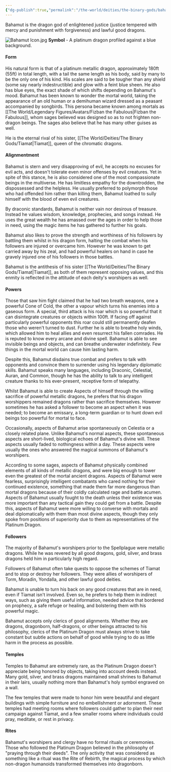```yaml
---
{"dg-publish":true,"permalink":"/the-world/deities/the-binary-gods/bahamut/"}
---
```


Bahamut is the dragon god of enlightened justice (justice tempered with mercy and punishment with forgiveness) and lawful good dragons. 

![Bahamut Icon.jpg](/img/user/zzzAttachments/Bahamut%20Icon.jpg)
**Symbol** - A platinum dragon profiled against a blue background.
#### Form
His natural form is that of a platinum metallic dragon, approximately 180ft (55ft) in total length, with a tail the same length as his body, said by many to be the only one of his kind. His scales are said to be tougher than any shield (some say nearly indestructible) and glow with a feint blue sheen. He also has blue eyes, the exact shade of which shifts depending on Bahamut's mood. Bahamut has been known to wonder the mortal world, taking the appearance of an old human or a demihuman wizard dressed as a peasant accompanied by songbirds. This persona became known among mortals as [[The World/Legendary Figures/Avatars/Fizban the Fabulous\|Fizban the Fabulous]], whom sages believed was designed so  as to not frighten non-dragon beings. The sages also believe that he has many other guises as well.

He is the eternal rival of his sister, [[The World/Deities/The Binary Gods/Tiamat\|Tiamat]], queen of the chromatic dragons. 

#### Alignmentment
Bahamut is stern and very disapproving of evil, he accepts no excuses for evil acts, and doesn't tolerate even minor offenses by evil creatures. Yet in spite of this stance, he is also considered one of the most compassionate beings in the multiverse. He has limitless empathy for the downtrodden, the dispossessed and the helpless. He usually preferred to polymorph those who had offended him rather than killing them, Bahamut loathed to sully himself with the blood of even evil creatures. 

By draconic standards, Bahamut is neither vain nor desirous of treasure. Instead he values wisdom, knowledge, prophecies, and songs instead. He uses the great wealth he has amassed over the ages in order to help those in need, using the magic items he has gathered to further his goals.

Bahamut also likes to prove the strength and worthiness of his followers by battling them whilst in his dragon form, halting the combat when his followers are injured or overcame him. However he was known to get carried away by his zeal, and had powerful healers on hand in case he gravely injured one of his followers in those battles. 

Bahamut is the antithesis of his sister [[The World/Deities/The Binary Gods/Tiamat\|Tiamat]], as both of them represent opposing values, and this enmity is reflected in the attitude of each deity's worshipers as well.

#### Powers
Those that saw him fight claimed that he had two breath weapons, one a powerful Cone of Cold, the other a vapour which turns his enemies into a gaseous form. A special, third attack is his roar which is so powerful that it can disintegrate creatures or objects within 100ft. If facing off against particularly powerful opponents this roar could still permanently deafen those who weren't turned to dust. Further he is able to breathe holy winds, which allowed him to heal allies and even resurrect his fallen comrades. He is reputed to know every arcane and divine spell. Bahamut is able to see invisible beings and objects, and can breathe underwater indefinitely. Few things in the mortal world can cause him lasting harm. 

Despite this, Bahamut disdains true combat and prefers to talk with opponents and convince them to surrender using his legendary diplomatic skills. Bahamut speaks many languages, including Draconic, Celestial, Auran, and Common, though he has the ability to talk to any intelligent creature thanks to his ever-present, receptive form of telepathy. 

Whilst Bahamut is able to create Aspects of himself through the willing sacrifice of powerful metallic dragons, he prefers that his dragon worshippers remained dragons rather than sacrifice themselves. However sometimes he has asked a follower to become an aspect when it was needed; to become an emissary, a long-term guardian  or to hunt down evil beings too powerful for  mortal to face.

Occasionally, aspects of Bahamut arise spontaneously on Celestia or a closely related plane. Unlike Bahamut's normal aspects, these spontaneous aspects are short-lived, biological echoes of Bahamut's divine will. These aspects usually faded to nothingness within a day. These aspects were usually the ones who answered the magical summons of Bahamut's worshipers.

According to some sages, aspects of Bahamut physically combined elements of all kinds of metallic dragons, and were big enough to tower even the greatest of the mortal ancient dragons. Aspects of Bahamut were fearless, surprisingly intelligent combatants who cared nothing for their continued existence, something that made them far more dangerous than mortal dragons because of their coldly calculated rage and battle acumen. Aspects of Bahamut usually fought to the death unless their existence was more important than any tactical gain they could get from a battle. Despite this, aspects of Bahamut were more willing to converse with mortals and deal diplomatically with them than most divine aspects, though they only spoke from positions of superiority due to them as representatives of the Platinum Dragon.

#### Followers
The majority of Bahamut's worshipers prior to the Spellplague were metallic dragons. While he was revered by all good dragons, gold, silver, and brass dragons held him in particularly high regard.

Followers of Bahamut often take quests to oppose the schemes of Tiamat and to stop or destroy her followers. They were allies of worshipers of Torm, Moradin, Yondalla, and other lawful good deities.

Bahamut is unable to turn his back on any good creatures that are in need, even if Tiamat isn't involved. Even so, he prefers to help them in indirect ways, such as giving them useful information, needed advice that bordered on prophecy, a safe refuge or healing, and bolstering them with his powerful magic.

Bahamut accepts only clerics of good alignments. Whether they are dragons, dragonborn, half-dragons, or other beings attracted to his philosophy, clerics of the Platinum Dragon must always strive to take constant but subtle actions on behalf of good while trying to do as little harm in the process as possible.

#### Temples
Temples to Bahamut are extremely rare, as the Platinum Dragon doesn't appreciate being honored by objects, taking into account deeds instead. Many gold, silver, and brass dragons maintained small shrines to Bahamut in their lairs, usually nothing more than Bahamut's holy symbol engraved on a wall.

The few temples that were made to honor him were beautiful and elegant buildings with simple furniture and no embellishment or adornment. These temples had meeting rooms where followers could gather to plan their next campaign against Tiamat, and a few smaller rooms where individuals could pray, meditate, or rest in privacy.

#### Rites
Bahamut's worshipers and clergy have no formal rituals or ceremonies. Those who followed the Platinum Dragon believed in the philosophy of "praying through their deeds". The only activity that was considered as something like a ritual was the Rite of Rebirth, the magical process by which non-dragon humanoids transformed themselves into dragonborn.